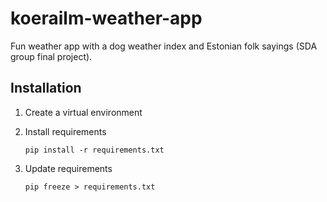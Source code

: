 # koerailm-weather-app
Fun weather app with a dog weather index and Estonian folk sayings (SDA group final project).

## Installation

1. Create a virtual environment
2. Install requirements

    `pip install -r requirements.txt`

3. Update requirements

    `pip freeze > requirements.txt`